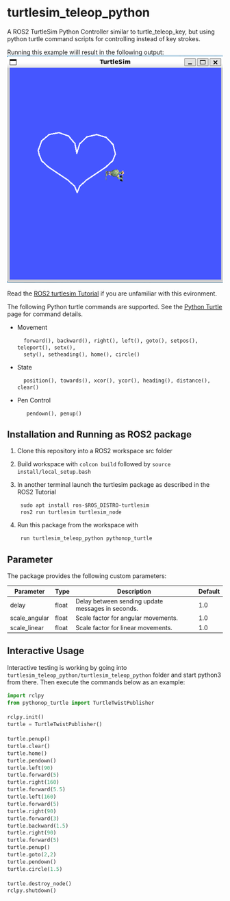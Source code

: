 # turtlesim_teleop_python
A ROS2 TurtleSim  Python Controller similar to turtle_teleop_key, but
using python turtle command scripts for controlling instead of key strokes.

Running this example wiill result in the following output:
![turtle_sim_pythonop_demo](./doc/turtlesim_pythonop_demo.png)

Read the [ROS2 turtlesim Tutorial](https://docs.ros.org/en/jazzy/Tutorials/Beginner-CLI-Tools/Introducing-Turtlesim/Introducing-Turtlesim.html)
if you are unfamiliar with this evironment.

The following Python turtle commands are supported. See the 
[Python Turtle](https://docs.python.org/3/library/turtle.html) page for command
details.

* Movement

        forward(), backward(), right(), left(), goto(), setpos(), teleport(), setx(),
        sety(), setheading(), home(), circle()

* State

        position(), towards(), xcor(), ycor(), heading(), distance(), clear()

* Pen Control
 
         pendown(), penup()


## Installation and Running as ROS2 package

1. Clone this repository into a ROS2 workspace src folder
2. Build workspace with `colcon build` followed by `source install/local_setup.bash`
3. In another terminal launch the turtlesim package as described in the ROS2 Tutorial

        sudo apt install ros-$ROS_DISTRO-turtlesim
        ros2 run turtlesim turtlesim_node

3. Run this package from the workspace with

        run turtlesim_teleop_python pythonop_turtle

## Parameter

The package provides the following custom parameters:

| Parameter     | Type  |Description                                       | Default |
|---------------|-------|--------------------------------------------------| --------|
| delay         | float | Delay between sending update messages in seconds.|  1.0    |
| scale_angular | float | Scale factor for angular movements.              |  1.0    |
| scale_linear  | float | Scale factor for linear movements.               |  1.0    |


## Interactive Usage

Interactive testing is working by going into 
`turtlesim_teleop_python/turtlesim_teleop_python` folder
and start python3 from there. Then execute the commands below as an example:

```python
import rclpy
from pythonop_turtle import TurtleTwistPublisher

rclpy.init() 
turtle = TurtleTwistPublisher()

turtle.penup()
turtle.clear()
turtle.home()
turtle.pendown()
turtle.left(90)
turtle.forward(5)
turtle.right(160)
turtle.forward(5.5)
turtle.left(160)
turtle.forward(5)
turtle.right(90)
turtle.forward(3)
turtle.backward(1.5)
turtle.right(90)
turtle.forward(5)
turtle.penup()
turtle.goto(2,2)
turtle.pendown()
turtle.circle(1.5)

turtle.destroy_node()
rclpy.shutdown()
```